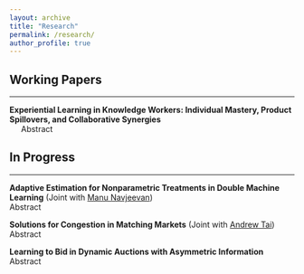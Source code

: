 ```yaml
---
layout: archive
title: "Research"
permalink: /research/
author_profile: true
---
```


## Working Papers
---
**Experiential Learning in Knowledge Workers: Individual Mastery, Product Spillovers, and Collaborative Synergies**
<br> $\quad$ Abstract

## In Progress
---
**Adaptive Estimation for Nonparametric Treatments in Double Machine Learning** (Joint with [Manu Navjeevan](https://navjeevan.dev))
<br>     Abstract

**Solutions for Congestion in Matching Markets** (Joint with [Andrew Tai](https://taiandrew.github.io))
<br>     Abstract

**Learning to Bid in Dynamic Auctions with Asymmetric Information**
<br>     Abstract
